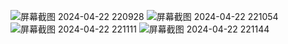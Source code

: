 ![屏幕截图 2024-04-22 220928](https://github.com/Astro-Artistry-Dev-Team/Open-SD-WebUI-Launcher/assets/115577936/1febf6b7-9726-4bb5-82fb-bd7d1f6453d1)
![屏幕截图 2024-04-22 221054](https://github.com/Astro-Artistry-Dev-Team/Open-SD-WebUI-Launcher/assets/115577936/97ae2256-e42d-421b-a5d5-97be559d9481)
![屏幕截图 2024-04-22 221111](https://github.com/Astro-Artistry-Dev-Team/Open-SD-WebUI-Launcher/assets/115577936/a2ed5730-8053-479f-8752-194d906294c1)
![屏幕截图 2024-04-22 221144](https://github.com/Astro-Artistry-Dev-Team/Open-SD-WebUI-Launcher/assets/115577936/d1b6dda1-ff01-4f86-882f-4c4d0a139231)
